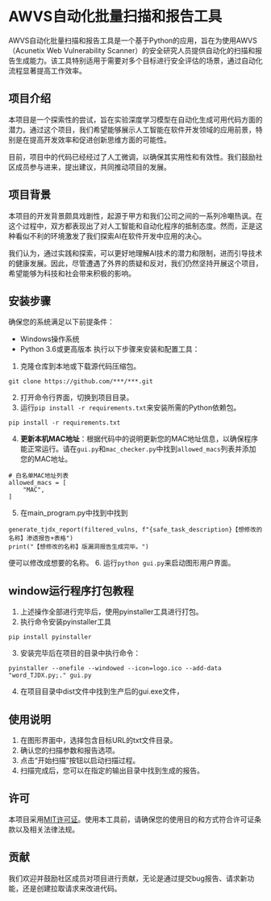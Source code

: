 # AWVS自动化批量扫描和报告工具

AWVS自动化批量扫描和报告工具是一个基于Python的应用，旨在为使用AWVS（Acunetix Web Vulnerability Scanner）的安全研究人员提供自动化的扫描和报告生成能力。该工具特别适用于需要对多个目标进行安全评估的场景，通过自动化流程显著提高工作效率。

## 项目介绍

本项目是一个探索性的尝试，旨在实验深度学习模型在自动化生成可用代码方面的潜力。通过这个项目，我们希望能够展示人工智能在软件开发领域的应用前景，特别是在提高开发效率和促进创新思维方面的可能性。

目前，项目中的代码已经经过了人工微调，以确保其实用性和有效性。我们鼓励社区成员参与进来，提出建议，共同推动项目的发展。

## 项目背景

本项目的开发背景颇具戏剧性，起源于甲方和我们公司之间的一系列冷嘲热讽。在这个过程中，双方都表现出了对人工智能和自动化程序的抵制态度。然而，正是这种看似不利的环境激发了我们探索AI在软件开发中应用的决心。

我们认为，通过实践和探索，可以更好地理解AI技术的潜力和限制，进而引导技术的健康发展。因此，尽管遭遇了外界的质疑和反对，我们仍然坚持开展这个项目，希望能够为科技和社会带来积极的影响。

## 安装步骤

确保您的系统满足以下前提条件：

* Windows操作系统
* Python 3.6或更高版本
执行以下步骤来安装和配置工具：

1. 克隆仓库到本地或下载源代码压缩包。
```plain
git clone https://github.com/***/***.git
```
2. 打开命令行界面，切换到项目目录。
3. 运行`pip install -r requirements.txt`来安装所需的Python依赖包。
```plain
pip install -r requirements.txt
```
4. **更新本机MAC地址**：根据代码中的说明更新您的MAC地址信息，以确保程序能正常运行。请在`gui.py`和`mac_checker.py`中找到`allowed_macs`列表并添加您的MAC地址。
```plain
# 白名单MAC地址列表
allowed_macs = [
    "MAC",
]
```
5. 在main_program.py中找到中找到
```plain
generate_tjdx_report(filtered_vulns, f"{safe_task_description}【想修改的名称】渗透报告+表格")
print("【想修改的名称】版漏洞报告生成完毕。")
```
便可以修改成想要的名称。
6. 运行`python gui.py`来启动图形用户界面。

## window运行程序打包教程

1. 上述操作全部进行完毕后，使用pyinstaller工具进行打包。
2. 执行命令安装pyinstaller工具
```plain
pip install pyinstaller
```
3. 安装完毕后在项目的目录中执行命令：
```plain
pyinstaller --onefile --windowed --icon=logo.ico --add-data "word_TJDX.py;." gui.py
```
4. 在项目目录中dist文件中找到生产后的gui.exe文件，

## 使用说明

1. 在图形界面中，选择包含目标URL的txt文件目录。
2. 确认您的扫描参数和报告选项。
3. 点击“开始扫描”按钮以启动扫描过程。
4. 扫描完成后，您可以在指定的输出目录中找到生成的报告。

## 许可

本项目采用[MIT许可证](LICENSE)。使用本工具前，请确保您的使用目的和方式符合许可证条款以及相关法律法规。

## 贡献

我们欢迎并鼓励社区成员对项目进行贡献，无论是通过提交bug报告、请求新功能，还是创建拉取请求来改进代码。


